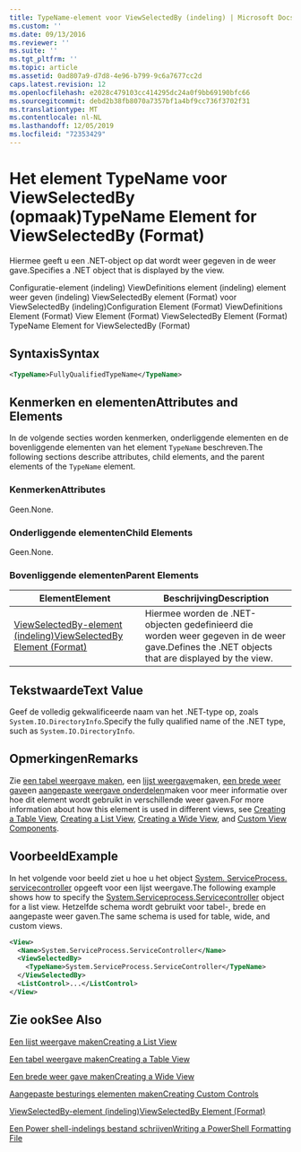 ```yaml
---
title: TypeName-element voor ViewSelectedBy (indeling) | Microsoft Docs
ms.custom: ''
ms.date: 09/13/2016
ms.reviewer: ''
ms.suite: ''
ms.tgt_pltfrm: ''
ms.topic: article
ms.assetid: 0ad807a9-d7d8-4e96-b799-9c6a7677cc2d
caps.latest.revision: 12
ms.openlocfilehash: e2028c479103cc414295dc24a0f9bb69190bfc66
ms.sourcegitcommit: debd2b38fb8070a7357bf1a4bf9cc736f3702f31
ms.translationtype: MT
ms.contentlocale: nl-NL
ms.lasthandoff: 12/05/2019
ms.locfileid: "72353429"
---
```

# <a name="typename-element-for-viewselectedby-format"></a><span data-ttu-id="a7233-102">Het element TypeName voor ViewSelectedBy (opmaak)</span><span class="sxs-lookup"><span data-stu-id="a7233-102">TypeName Element for ViewSelectedBy (Format)</span></span>

<span data-ttu-id="a7233-103">Hiermee geeft u een .NET-object op dat wordt weer gegeven in de weer gave.</span><span class="sxs-lookup"><span data-stu-id="a7233-103">Specifies a .NET object that is displayed by the view.</span></span>

<span data-ttu-id="a7233-104">Configuratie-element (indeling) ViewDefinitions element (indeling) element weer geven (indeling) ViewSelectedBy element (Format) voor ViewSelectedBy (indeling)</span><span class="sxs-lookup"><span data-stu-id="a7233-104">Configuration Element (Format) ViewDefinitions Element (Format) View Element (Format) ViewSelectedBy Element (Format) TypeName Element for ViewSelectedBy (Format)</span></span>

## <a name="syntax"></a><span data-ttu-id="a7233-105">Syntaxis</span><span class="sxs-lookup"><span data-stu-id="a7233-105">Syntax</span></span>

```xml
<TypeName>FullyQualifiedTypeName</TypeName>
```

## <a name="attributes-and-elements"></a><span data-ttu-id="a7233-106">Kenmerken en elementen</span><span class="sxs-lookup"><span data-stu-id="a7233-106">Attributes and Elements</span></span>

<span data-ttu-id="a7233-107">In de volgende secties worden kenmerken, onderliggende elementen en de bovenliggende elementen van het element `TypeName` beschreven.</span><span class="sxs-lookup"><span data-stu-id="a7233-107">The following sections describe attributes, child elements, and the parent elements of the `TypeName` element.</span></span>

### <a name="attributes"></a><span data-ttu-id="a7233-108">Kenmerken</span><span class="sxs-lookup"><span data-stu-id="a7233-108">Attributes</span></span>

<span data-ttu-id="a7233-109">Geen.</span><span class="sxs-lookup"><span data-stu-id="a7233-109">None.</span></span>

### <a name="child-elements"></a><span data-ttu-id="a7233-110">Onderliggende elementen</span><span class="sxs-lookup"><span data-stu-id="a7233-110">Child Elements</span></span>

<span data-ttu-id="a7233-111">Geen.</span><span class="sxs-lookup"><span data-stu-id="a7233-111">None.</span></span>

### <a name="parent-elements"></a><span data-ttu-id="a7233-112">Bovenliggende elementen</span><span class="sxs-lookup"><span data-stu-id="a7233-112">Parent Elements</span></span>

|<span data-ttu-id="a7233-113">Element</span><span class="sxs-lookup"><span data-stu-id="a7233-113">Element</span></span>|<span data-ttu-id="a7233-114">Beschrijving</span><span class="sxs-lookup"><span data-stu-id="a7233-114">Description</span></span>|
|-------------|-----------------|
|[<span data-ttu-id="a7233-115">ViewSelectedBy-element (indeling)</span><span class="sxs-lookup"><span data-stu-id="a7233-115">ViewSelectedBy Element (Format)</span></span>](./viewselectedby-element-format.md)|<span data-ttu-id="a7233-116">Hiermee worden de .NET-objecten gedefinieerd die worden weer gegeven in de weer gave.</span><span class="sxs-lookup"><span data-stu-id="a7233-116">Defines the .NET objects that are displayed by the view.</span></span>|

## <a name="text-value"></a><span data-ttu-id="a7233-117">Tekstwaarde</span><span class="sxs-lookup"><span data-stu-id="a7233-117">Text Value</span></span>

<span data-ttu-id="a7233-118">Geef de volledig gekwalificeerde naam van het .NET-type op, zoals `System.IO.DirectoryInfo`.</span><span class="sxs-lookup"><span data-stu-id="a7233-118">Specify the fully qualified name of the .NET type, such as `System.IO.DirectoryInfo`.</span></span>

## <a name="remarks"></a><span data-ttu-id="a7233-119">Opmerkingen</span><span class="sxs-lookup"><span data-stu-id="a7233-119">Remarks</span></span>

<span data-ttu-id="a7233-120">Zie [een tabel weergave maken](./creating-a-table-view.md), een [lijst weergave](./creating-a-list-view.md)maken, [een brede weer gave](./creating-a-wide-view.md)en [aangepaste weergave onderdelen](./creating-custom-controls.md)maken voor meer informatie over hoe dit element wordt gebruikt in verschillende weer gaven.</span><span class="sxs-lookup"><span data-stu-id="a7233-120">For more information about how this element is used in different views, see [Creating a Table View](./creating-a-table-view.md), [Creating a List View](./creating-a-list-view.md), [Creating a Wide View](./creating-a-wide-view.md), and [Custom View Components](./creating-custom-controls.md).</span></span>

## <a name="example"></a><span data-ttu-id="a7233-121">Voorbeeld</span><span class="sxs-lookup"><span data-stu-id="a7233-121">Example</span></span>

<span data-ttu-id="a7233-122">In het volgende voor beeld ziet u hoe u het object [System. ServiceProcess. servicecontroller](/dotnet/api/System.ServiceProcess.ServiceController) opgeeft voor een lijst weergave.</span><span class="sxs-lookup"><span data-stu-id="a7233-122">The following example shows how to specify the [System.Serviceprocess.Servicecontroller](/dotnet/api/System.ServiceProcess.ServiceController) object for a list view.</span></span> <span data-ttu-id="a7233-123">Hetzelfde schema wordt gebruikt voor tabel-, brede en aangepaste weer gaven.</span><span class="sxs-lookup"><span data-stu-id="a7233-123">The same schema is used for table, wide, and custom views.</span></span>

```xml
<View>
  <Name>System.ServiceProcess.ServiceController</Name>
  <ViewSelectedBy>
    <TypeName>System.ServiceProcess.ServiceController</TypeName>
  </ViewSelectedBy>
  <ListControl>...</ListControl>
</View>
```

## <a name="see-also"></a><span data-ttu-id="a7233-124">Zie ook</span><span class="sxs-lookup"><span data-stu-id="a7233-124">See Also</span></span>

[<span data-ttu-id="a7233-125">Een lijst weergave maken</span><span class="sxs-lookup"><span data-stu-id="a7233-125">Creating a List View</span></span>](./creating-a-list-view.md)

[<span data-ttu-id="a7233-126">Een tabel weergave maken</span><span class="sxs-lookup"><span data-stu-id="a7233-126">Creating a Table View</span></span>](./creating-a-table-view.md)

[<span data-ttu-id="a7233-127">Een brede weer gave maken</span><span class="sxs-lookup"><span data-stu-id="a7233-127">Creating a Wide View</span></span>](./creating-a-wide-view.md)

[<span data-ttu-id="a7233-128">Aangepaste besturings elementen maken</span><span class="sxs-lookup"><span data-stu-id="a7233-128">Creating Custom Controls</span></span>](./creating-custom-controls.md)

[<span data-ttu-id="a7233-129">ViewSelectedBy-element (indeling)</span><span class="sxs-lookup"><span data-stu-id="a7233-129">ViewSelectedBy Element (Format)</span></span>](./viewselectedby-element-format.md)

[<span data-ttu-id="a7233-130">Een Power shell-indelings bestand schrijven</span><span class="sxs-lookup"><span data-stu-id="a7233-130">Writing a PowerShell Formatting File</span></span>](./writing-a-powershell-formatting-file.md)

